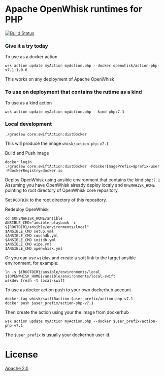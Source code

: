 # Apache OpenWhisk runtimes for PHP
[![Build Status](https://travis-ci.org/apache/incubator-openwhisk-runtime-php.svg?branch=master)](https://travis-ci.org/apache/incubator-openwhisk-runtime-php)


### Give it a try today
To use as a docker action
```
wsk action update myAction myAction.php --docker openwhisk/action-php-v7.1:1.0.0
```
This works on any deployment of Apache OpenWhisk

### To use on deployment that contains the rutime as a kind
To use as a kind action
```
wsk action update myAction myAction.php --kind php:7.1
```

### Local development
```
./gradlew core:swiftAction:distDocker
```
This will produce the image `whisk/action-php-v7.1`

Build and Push image
```
docker login
./gradlew core:swiftAction:distDocker -PdockerImagePrefix=$prefix-user -PdockerRegistry=docker.io 
```

Deploy OpenWhisk using ansible environment that contains the kind `php:7.1`
Assuming you have OpenWhisk already deploy localy and `OPENWHISK_HOME` pointing to root directory of OpenWhisk core repository.

Set `ROOTDIR` to the root directory of this repository.

Redeploy OpenWhisk
```
cd $OPENWHISK_HOME/ansible
ANSIBLE_CMD="ansible-playbook -i ${ROOTDIR}/ansible/environments/local"
$ANSIBLE_CMD setup.yml
$ANSIBLE_CMD couchdb.yml
$ANSIBLE_CMD initdb.yml
$ANSIBLE_CMD wipe.yml
$ANSIBLE_CMD openwhisk.yml
```

Or you can use `wskdev` and create a soft link to the target ansible environment, for example:
```
ln -s ${ROOTDIR}/ansible/environments/local ${OPENWHISK_HOME}/ansible/environments/local-swift
wskdev fresh -t local-swift
```

To use as docker action push to your own dockerhub account
```
docker tag whisk/swift8action $user_prefix/action-php-v7.1
docker push $user_prefix/action-php-v7.1
```
Then create the action using your the image from dockerhub
```
wsk action update myAction myAction.php --docker $user_prefix/action-php-v7.1
```
The `$user_prefix` is usually your dockerhub user id.



# License
[Apache 2.0](LICENSE.txt)


